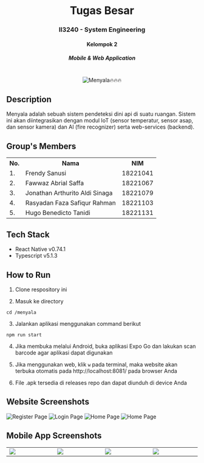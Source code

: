 <div align="center">
    <h1>Tugas Besar</h1>
    <h3>II3240 - System Engineering</h3>
    <h4>Kelompok 2</h4>
    <h5>Mobile & Web Application</h5>
</div>
<br>

<div align="center">
    <img src="https://readme-typing-svg.herokuapp.com?font=Itim&size=48&pause=1000&color=660B0B&center=true&vCenter=true&random=false&width=1000&height=60&lines=MENYALA%F0%9F%94%A5%F0%9F%94%A5%F0%9F%94%A5" alt="Menyala🔥🔥🔥">
</div>

## Description

Menyala adalah sebuah sistem pendeteksi dini api di suatu ruangan. Sistem ini akan diintegrasikan dengan modul IoT (sensor temperatur, sensor asap, dan sensor kamera) dan AI (fire recognizer) serta web-services (backend).

## Group's Members

<table>
    <tr align="center">
        <th>No.</th>
        <th>Nama</th>
        <th>NIM</th>
    </tr>
    <tr>
        <td>1.</td>
        <td>Frendy Sanusi</td>
        <td>18221041</td>
    </tr>
    <tr>
        <td>2.</td>
        <td>Fawwaz Abrial Saffa</td>
        <td>18221067</td>
    </tr>
    <tr>
        <td>3.</td>
        <td>Jonathan Arthurito Aldi Sinaga</td>
        <td>18221079</td>
    </tr>
    <tr>
        <td>4.</td>
        <td>Rasyadan Faza Safiqur Rahman</td>
        <td>18221103</td>
    </tr>
    <tr>
        <td>5.</td>
        <td>Hugo Benedicto Tanidi</td>
        <td>18221131</td>
    </tr>
</table>

## Tech Stack

- React Native v0.74.1
- Typescript v5.1.3

## How to Run
1. Clone respository ini

2. Masuk ke directory

```
cd /menyala
```

3. Jalankan aplikasi menggunakan command berikut

```
npm run start
```

4. Jika membuka melalui Android, buka aplikasi Expo Go dan lakukan scan barcode agar aplikasi dapat digunakan

5. Jika menggunakan web, klik `w` pada terminal, maka website akan terbuka otomatis pada http://localhost:8081/ pada browser Anda

6. File .apk tersedia di releases repo dan dapat diunduh di device Anda

## Website Screenshots
![Register Page](https://github.com/frendysanusi/menyala/assets/172002512/ae963f46-6012-4619-88c5-4f7de4846ecd)
![Login Page](https://github.com/frendysanusi/menyala/assets/172002512/47d78088-f586-407c-a6bc-6743b06e08d5)
![Home Page](https://github.com/frendysanusi/menyala/assets/172002512/28460285-d2b7-49f1-9d71-c7af8065369f)
![Home Page](https://github.com/frendysanusi/menyala/assets/172002512/f6b0e781-310b-4805-9bcf-cc3458c27ca0)

## Mobile App Screenshots

<table width="100%">
  <tbody>
    <tr>
      <td width="1%"><img src="https://github.com/frendysanusi/menyala/assets/172002512/9cd9e2fd-c2cc-4d03-b9dc-a41c92818723"/></td>
      <td width="1%"><img src="https://github.com/frendysanusi/menyala/assets/172002512/ec170c9e-c704-4645-8178-b268a2a0b59d"/></td>
      <td width="1%"><img src="https://github.com/frendysanusi/menyala/assets/172002512/f6a36e2f-87bc-4893-a0c0-20537e4d76f8"/></td>
      <td width="1%"><img src="https://github.com/frendysanusi/menyala/assets/172002512/f5108177-52e4-4c97-8b94-1bad827cd8ba"/></td>
    </tr>
  </tbody>
</table>

